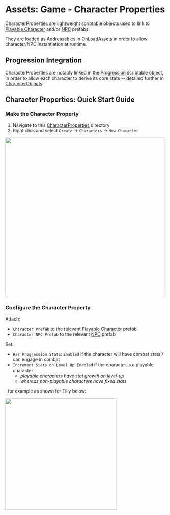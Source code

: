 # Assets:  Game - Character Properties

CharacterProperties are lightweight scriptable objects used to link to [Playable Character](../../CharacterObjects/PCs/) and/or [NPC](../../CharacterObjects/NPCs/) prefabs.  

They are loaded as Addressables in [OnLoadAssets](../) in order to allow character/NPC instantiation at runtime.

## Progression Integration

CharacterProperties are notably linked in the [Progression](../../CharacterObjects/Progression.asset) scriptable object, in order to allow each character to derive its core stats -- detailed further in [CharacterObjects](../../CharacterObjects/).

## Character Properties: Quick Start Guide

### Make the Character Property

1.  Navigate to this [CharacterProperties](./) directory
2.  Right click and select `Create` -> `Characters` -> `New Character`

<img src="../../../../InfoTools/Documentation/Game/OnLoadAssets/CharacterProperties/NewCharacterPropertiesMenu.png" width="500">

### Configure the Character Property

Attach:
* `Character Prefab` to the relevant [Playable Character](../../CharacterObjects/PCs/) prefab
* `Character NPC Prefab` to the relevant [NPC](../../CharacterObjects/NPCs/) prefab

Set:
* `Has Progression Stats`:  `Enabled` if the character will have combat stats / can engage in combat
* `Increment Stats on Level Up`:  `Enabled` if the character is a playable character
  * *playable characters have stat growth on level-up*
  * *whereas non-playable characters have fixed stats*

, for example as shown for Tilly below:

<img src="../../../../InfoTools/Documentation/Game/OnLoadAssets/CharacterProperties/CharacterPropertiesTilly.png" width="350">
